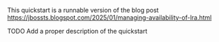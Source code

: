 
This quickstart is a runnable version of the blog post https://jbossts.blogspot.com/2025/01/managing-availability-of-lra.html

TODO Add a proper description of the quickstart
